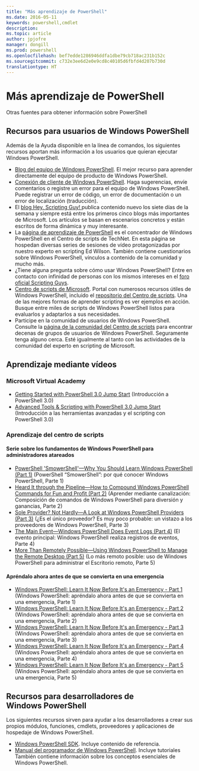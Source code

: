 ```yaml
---
title: "Más aprendizaje de PowerShell"
ms.date: 2016-05-11
keywords: powershell,cmdlet
description: 
ms.topic: article
author: jpjofre
manager: dongill
ms.prod: powershell
ms.openlocfilehash: bef7edde1286946ddfa1dbe79cb718ac231b152c
ms.sourcegitcommit: c732e3ee6d2e0e9cd8c40105d6fbfd4d207b730d
translationtype: HT
---
```

#  <a name="more-powershell-learning"></a>Más aprendizaje de PowerShell

Otras fuentes para obtener información sobre PowerShell  

## <a name="resources-for-windows-powershell-users"></a>Recursos para usuarios de Windows PowerShell

Además de la Ayuda disponible en la línea de comandos, los siguientes recursos aportan más información a los usuarios que quieran ejecutar Windows PowerShell.

-   [Blog del equipo de Windows PowerShell](http://blogs.msdn.com/b/powershell/). El mejor recurso para aprender directamente del equipo de producto de Windows PowerShell.
-   [Conexión de cliente de Windows PowerShell](http://Connect.Microsoft.com/PowerShell). Haga sugerencias, envíe comentarios o registre un error para el equipo de Windows PowerShell. Puede registrar un error de código, un error de documentación o un error de localización (traducción).
-   El [blog Hey, Scripting Guy! ](http://www.scriptingguys.com/blog) publica contenido nuevo los siete días de la semana y siempre está entre los primeros cinco blogs más importantes de Microsoft. Los artículos se basan en escenarios concretos y están escritos de forma dinámica y muy interesante.
-   La [página de aprendizaje de PowerShell](http://www.scriptingguys.com/learnpowershell) es el concentrador de Windows PowerShell en el Centro de scripts de TechNet. En esta página se hospedan diversas series de sesiones de vídeo protagonizadas por nuestro experto en scripting Ed Wilson. También contiene cuestionarios sobre Windows PowerShell, vínculos a contenido de la comunidad y mucho más.
-   ¿Tiene alguna pregunta sobre cómo usar Windows PowerShell? Entre en contacto con infinidad de personas con los mismos intereses en el [foro oficial Scripting Guys](http://social.technet.microsoft.com/forums/itcg/threads/).
-   [Centro de scripts de Microsoft](https://technet.microsoft.com/scriptcenter). Portal con numerosos recursos útiles de Windows PowerShell, incluido el [repositorio del Centro de scripts](http://gallery.technet.microsoft.com/scriptcenter/). Una de las mejores formas de aprender scripting es ver ejemplos en acción. Busque entre miles de scripts de Windows PowerShell listos para evaluarlos y adaptarlos a sus necesidades.
-   Participe en la comunidad de usuarios de Windows PowerShell. Consulte la [página de la comunidad del Centro de scripts](https://technet.microsoft.com/scriptcenter/hh182567.aspx) para encontrar decenas de grupos de usuarios de Windows PowerShell. Seguramente tenga alguno cerca. Esté igualmente al tanto con las actividades de la comunidad del experto en scripting de Microsoft.

## <a name="video-training"></a>Aprendizaje mediante vídeos

###  <a name="microsoft-virtual-academy"></a>Microsoft Virtual Academy
-  [Getting Started with PowerShell 3.0 Jump Start](https://mva.microsoft.com/en-US/training-courses/getting-started-with-powershell-30-jump-start-8276) (Introducción a PowerShell 3.0)
-  [Advanced Tools & Scripting with PowerShell 3.0 Jump Start](https://mva.microsoft.com/en-US/training-courses/advanced-tools-scripting-with-powershell-30-jump-start-8231) (Introducción a las herramientas avanzadas y el scripting con PowerShell 3.0)

###  <a name="script-center-learn"></a>Aprendizaje del centro de scripts
####  <a name="windows-powershell-essentials-for-the-busy-admin-series"></a>Serie sobre los fundamentos de Windows PowerShell para administradores atareados
-  [PowerShell 'SmowerShell'—Why You Should Learn Windows PowerShell &#40;Part 1&#41;](http://dlbmodigital.microsoft.com/webcasts/wmv/23976_Dnl_L.wmv) (PowerShell “SmowerShell”: por qué conocer Windows PowerShell, Parte 1)
-  [Heard It through the Pipeline—How to Compound Windows PowerShell Commands for Fun and Profit &#40;Part 2&#41;](http://dlbmodigital.microsoft.com/webcasts/wmv/23977_Dnl_L.wmv) (Aprender mediante canalización: Composición de comandos de Windows PowerShell para diversión y ganancias, Parte 2)
-  [Sole Provider? Not Hardly—A Look at Windows PowerShell Providers &#40;Part 3&#41;](http://dlbmodigital.microsoft.com/webcasts/wmv/23978_Dnl_L.wmv) (¿Es el único proveedor? Es muy poco probable: un vistazo a los proveedores de Windows PowerShell, Parte 3)
-  [The Main Event—Windows PowerShell Does Event Logs &#40;Part 4&#41;](http://dlbmodigital.microsoft.com/webcasts/wmv/23979_Dnl_L.wmv) (El evento principal: Windows PowerShell realiza registros de eventos, Parte 4)
-  [More Than Remotely Possible—Using Windows PowerShell to Manage the Remote Desktop &#40;Part 5&#41;](http://dlbmodigital.microsoft.com/webcasts/wmv/23980_Dnl_L.wmv) (Lo más remoto posible: uso de Windows PowerShell para administrar el Escritorio remoto, Parte 5)

#### <a name="learn-it-now-before-its-an-emergency"></a>Apréndalo ahora antes de que se convierta en una emergencia
-  [Windows PowerShell: Learn It Now Before It's an Emergency - Part 1](http://dlbmodigital.microsoft.com/webcasts/wmv/1032481530_Dnl_L.wmv) (Windows PowerShell: apréndalo ahora antes de que se convierta en una emergencia, Parte 1)
-  [Windows PowerShell: Learn It Now Before It's an Emergency - Part 2](http://dlbmodigital.microsoft.com/webcasts/wmv/1032481542_Dnl_L.wmv) (Windows PowerShell: apréndalo ahora antes de que se convierta en una emergencia, Parte 2)
-  [Windows PowerShell: Learn It Now Before It's an Emergency - Part 3](http://dlbmodigital.microsoft.com/webcasts/wmv/1032481548_Dnl_L.wmv) (Windows PowerShell: apréndalo ahora antes de que se convierta en una emergencia, Parte 3)
-  [Windows PowerShell: Learn It Now Before It's an Emergency - Part 4](http://dlbmodigital.microsoft.com/webcasts/wmv/1032481552_Dnl_L.wmv) (Windows PowerShell: apréndalo ahora antes de que se convierta en una emergencia, Parte 4)
-  [Windows PowerShell: Learn It Now Before It's an Emergency - Part 5](http://dlbmodigital.microsoft.com/webcasts/wmv/1032481554_Dnl_L.wmv) (Windows PowerShell: apréndalo ahora antes de que se convierta en una emergencia, Parte 5)

## <a name="resources-for-windows-powershell-developers"></a>Recursos para desarrolladores de Windows PowerShell

Los siguientes recursos sirven para ayudar a los desarrolladores a crear sus propios módulos, funciones, cmdlets, proveedores y aplicaciones de hospedaje de Windows PowerShell.

-   [Windows PowerShell SDK](http://go.microsoft.com/fwlink/p/?LinkID=89595). Incluye contenido de referencia.
-   [Manual del programador de Windows PowerShell](http://go.microsoft.com/fwlink/p/?LinkID=89596). Incluye tutoriales También contiene información sobre los conceptos esenciales de Windows PowerShell.

